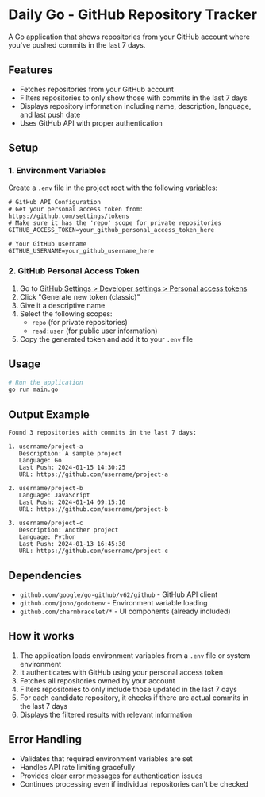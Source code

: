 # Daily Go - GitHub Repository Tracker

A Go application that shows repositories from your GitHub account where you've pushed commits in the last 7 days.

## Features

- Fetches repositories from your GitHub account
- Filters repositories to only show those with commits in the last 7 days
- Displays repository information including name, description, language, and last push date
- Uses GitHub API with proper authentication

## Setup

### 1. Environment Variables

Create a `.env` file in the project root with the following variables:

```env
# GitHub API Configuration
# Get your personal access token from: https://github.com/settings/tokens
# Make sure it has the 'repo' scope for private repositories
GITHUB_ACCESS_TOKEN=your_github_personal_access_token_here

# Your GitHub username
GITHUB_USERNAME=your_github_username_here
```

### 2. GitHub Personal Access Token

1. Go to [GitHub Settings > Developer settings > Personal access tokens](https://github.com/settings/tokens)
2. Click "Generate new token (classic)"
3. Give it a descriptive name
4. Select the following scopes:
   - `repo` (for private repositories)
   - `read:user` (for public user information)
5. Copy the generated token and add it to your `.env` file

## Usage

```bash
# Run the application
go run main.go
```

## Output Example

```
Found 3 repositories with commits in the last 7 days:

1. username/project-a
   Description: A sample project
   Language: Go
   Last Push: 2024-01-15 14:30:25
   URL: https://github.com/username/project-a

2. username/project-b
   Language: JavaScript
   Last Push: 2024-01-14 09:15:10
   URL: https://github.com/username/project-b

3. username/project-c
   Description: Another project
   Language: Python
   Last Push: 2024-01-13 16:45:30
   URL: https://github.com/username/project-c
```

## Dependencies

- `github.com/google/go-github/v62/github` - GitHub API client
- `github.com/joho/godotenv` - Environment variable loading
- `github.com/charmbracelet/*` - UI components (already included)

## How it works

1. The application loads environment variables from a `.env` file or system environment
2. It authenticates with GitHub using your personal access token
3. Fetches all repositories owned by your account
4. Filters repositories to only include those updated in the last 7 days
5. For each candidate repository, it checks if there are actual commits in the last 7 days
6. Displays the filtered results with relevant information

## Error Handling

- Validates that required environment variables are set
- Handles API rate limiting gracefully
- Provides clear error messages for authentication issues
- Continues processing even if individual repositories can't be checked 